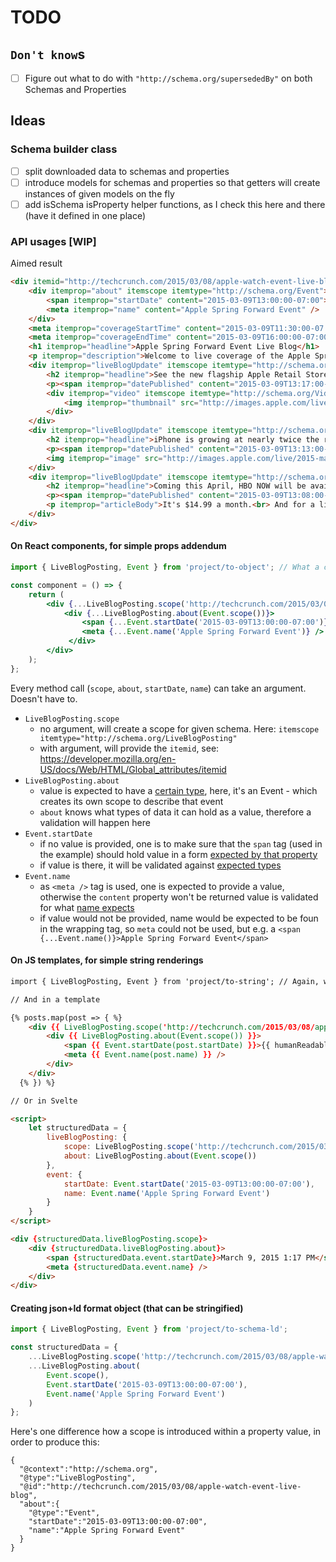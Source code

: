 # TODO

## `Don't know`s

 - [ ] Figure out what to do with `"http://schema.org/supersededBy"` on both Schemas and Properties

## Ideas

### Schema builder class

 - [ ] split downloaded data to schemas and properties
 - [ ] introduce models for schemas and properties so that getters will create instances of given models on the fly
 - [ ] add isSchema isProperty helper functions, as I check this here and there (have it defined in one place)

### API usages [WIP]

Aimed result

```html
<div itemid="http://techcrunch.com/2015/03/08/apple-watch-event-live-blog" itemscope itemtype="http://schema.org/LiveBlogPosting">
    <div itemprop="about" itemscope itemtype="http://schema.org/Event">
        <span itemprop="startDate" content="2015-03-09T13:00:00-07:00">March 9, 2015 1:17 PM</span>
        <meta itemprop="name" content="Apple Spring Forward Event" />
    </div>
    <meta itemprop="coverageStartTime" content="2015-03-09T11:30:00-07:00" />
    <meta itemprop="coverageEndTime" content="2015-03-09T16:00:00-07:00" />
    <h1 itemprop="headline">Apple Spring Forward Event Live Blog</h1>
    <p itemprop="description">Welcome to live coverage of the Apple Spring Forward …</p>
    <div itemprop="liveBlogUpdate" itemscope itemtype="http://schema.org/BlogPosting">
        <h2 itemprop="headline">See the new flagship Apple Retail Store in West Lake, China.</h2>
        <p><span itemprop="datePublished" content="2015-03-09T13:17:00-07:00">March 9, 2015 1:17 PM</span></p>
        <div itemprop="video" itemscope itemtype="http://schema.org/VideoObject">
            <img itemprop="thumbnail" src="http://images.apple.com/live/2015-mar-event/images/908d2e_large_2x.jpg" />
        </div>
    </div>
    <div itemprop="liveBlogUpdate" itemscope itemtype="http://schema.org/BlogPosting">
        <h2 itemprop="headline">iPhone is growing at nearly twice the rate of the rest of the smartphone market.</h2>
        <p><span itemprop="datePublished" content="2015-03-09T13:13:00-07:00">March 9, 2015 1:13 PM</span></p>
        <img itemprop="image" src="http://images.apple.com/live/2015-mar-event/images/573cb_xlarge_2x.jpg"/>
    </div>
    <div itemprop="liveBlogUpdate" itemscope itemtype="http://schema.org/BlogPosting">
        <h2 itemprop="headline">Coming this April, HBO NOW will be available exclusively in the U.S. on Apple TV and the App Store.</h2>
        <p><span itemprop="datePublished" content="2015-03-09T13:08:00-07:00">March 9, 2015 1:08PM</span></p>
        <p itemprop="articleBody">It's $14.99 a month.<br> And for a limited time, …</p>
    </div>
</div>
```

#### On React components, for simple props addendum
```jsx harmony
import { LiveBlogPosting, Event } from 'project/to-object'; // What a crappy name ;) 

const component = () => {
    return (
        <div {...LiveBlogPosting.scope('http://techcrunch.com/2015/03/08/apple-watch-event-live-blog')}>
            <div {...LiveBlogPosting.about(Event.scope())}>
                <span {...Event.startDate('2015-03-09T13:00:00-07:00')}>March 9, 2015 1:17 PM</span>
                <meta {...Event.name('Apple Spring Forward Event')} />
             </div>
        </div>
    );
};
```

Every method call (`scope`, `about`, `startDate`, `name`) can take an argument. Doesn't have to.

 - `LiveBlogPosting.scope`
   - no argument, will create a scope for given schema. Here: `itemscope itemtype="http://schema.org/LiveBlogPosting"`
   - with argument, will provide the `itemid`, see: https://developer.mozilla.org/en-US/docs/Web/HTML/Global_attributes/itemid
 - `LiveBlogPosting.about`
   - value is expected to have a [certain type](https://schema.org/about), here, it's an Event - which creates its own scope to describe that event
   - `about` knows what types of data it can hold as a value, therefore a validation will happen here 
 - `Event.startDate`
   - if no value is provided, one is to make sure that the `span` tag (used in the example) should hold value in a form [expected by that property](https://schema.org/startDate)
   - if value is there, it will be validated against [expected types](https://schema.org/startDate)    
 - `Event.name`
   - as `<meta />` tag is used, one is expected to provide a value, otherwise the `content` property won't be returned
     value is validated for what [name expects](https://schema.org/name)
   - if value would not be provided, name would be expected to be foun in the wrapping tag, so `meta` could not be used,
     but e.g. a `<span {...Event.name()}>Apple Spring Forward Event</span>`

#### On JS templates, for simple string renderings
```html
import { LiveBlogPosting, Event } from 'project/to-string'; // Again, what a crappy name ;) 

// And in a template

{% posts.map(post => { %}
    <div {{ LiveBlogPosting.scope('http://techcrunch.com/2015/03/08/apple-watch-event-live-blog') }}>
        <div {{ LiveBlogPosting.about(Event.scope()) }}>
            <span {{ Event.startDate(post.startDate) }}>{{ humanReadableDate(post.startDate) }}</span>
            <meta {{ Event.name(post.name) }} />
        </div>
    </div>
  {% }) %}

// Or in Svelte

<script>
    let structuredData = {
        liveBlogPosting: {
            scope: LiveBlogPosting.scope('http://techcrunch.com/2015/03/08/apple-watch-event-live-blog'),
            about: LiveBlogPosting.about(Event.scope())
        },
        event: {
            startDate: Event.startDate('2015-03-09T13:00:00-07:00'),
            name: Event.name('Apple Spring Forward Event')
        }
    }
</script>

<div {structuredData.liveBlogPosting.scope}>
    <div {structuredData.liveBlogPosting.about}>
        <span {structuredData.event.startDate}>March 9, 2015 1:17 PM</span>
        <meta {structuredData.event.name} />
    </div>
</div>
```

#### Creating json+ld format object (that can be stringified)

```js
import { LiveBlogPosting, Event } from 'project/to-schema-ld';

const structuredData = {
    ...LiveBlogPosting.scope('http://techcrunch.com/2015/03/08/apple-watch-event-live-blog'),
    ...LiveBlogPosting.about(
        Event.scope(),
        Event.startDate('2015-03-09T13:00:00-07:00'),
        Event.name('Apple Spring Forward Event')
    )
};
```

Here's one difference how a scope is introduced within a property value, in order to produce this:

```json+ld
{
  "@context":"http://schema.org",
  "@type":"LiveBlogPosting",
  "@id":"http://techcrunch.com/2015/03/08/apple-watch-event-live-blog",
  "about":{
    "@type":"Event",
    "startDate":"2015-03-09T13:00:00-07:00",
    "name":"Apple Spring Forward Event"
  }
}
```
